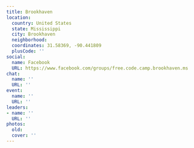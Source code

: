 ```yaml
---
title: Brookhaven
location:
  country: United States
  state: Mississippi
  city: Brookhaven
  neighborhood: 
  coordinates: 31.58369, -90.441809
  plusCode: ''
social:
  name: Facebook
  URL: https://www.facebook.com/groups/free.code.camp.brookhaven.ms
chat:
  name: ''
  URL: ''
event:
  name: ''
  URL: ''
leaders:
- name: ''
  URL: ''
photos:
  old: 
  cover: ''
---
```


